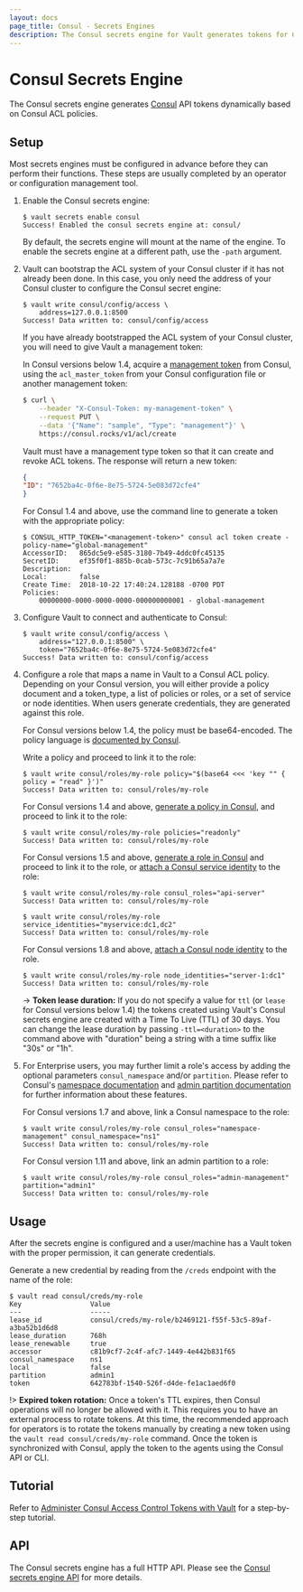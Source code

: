 ```yaml
---
layout: docs
page_title: Consul - Secrets Engines
description: The Consul secrets engine for Vault generates tokens for Consul dynamically.
---
```


# Consul Secrets Engine

The Consul secrets engine generates [Consul](https://www.consul.io) API tokens
dynamically based on Consul ACL policies.

## Setup

Most secrets engines must be configured in advance before they can perform their
functions. These steps are usually completed by an operator or configuration
management tool.

1.  Enable the Consul secrets engine:

    ```shell-session
    $ vault secrets enable consul
    Success! Enabled the consul secrets engine at: consul/
    ```

    By default, the secrets engine will mount at the name of the engine. To
    enable the secrets engine at a different path, use the `-path` argument.

1. Vault can bootstrap the ACL system of your Consul cluster if it has
   not already been done. In this case, you only need the address of your
   Consul cluster to configure the Consul secret engine:

    ```text
    $ vault write consul/config/access \
        address=127.0.0.1:8500
    Success! Data written to: consul/config/access
    ```

    If you have already bootstrapped the ACL system of your Consul cluster, you
    will need to give Vault a management token:

    In Consul versions below 1.4, acquire a [management token][consul-mgmt-token] from Consul, using the
    `acl_master_token` from your Consul configuration file or another management
    token:

    ```sh
    $ curl \
        --header "X-Consul-Token: my-management-token" \
        --request PUT \
        --data '{"Name": "sample", "Type": "management"}' \
        https://consul.rocks/v1/acl/create
    ```

    Vault must have a management type token so that it can create and revoke ACL
    tokens. The response will return a new token:

    ```json
    {
    "ID": "7652ba4c-0f6e-8e75-5724-5e083d72cfe4"
    }
    ```

    For Consul 1.4 and above, use the command line to generate a token with the appropriate policy:

    ```shell-session
    $ CONSUL_HTTP_TOKEN="<management-token>" consul acl token create -policy-name="global-management"
    AccessorID:   865dc5e9-e585-3180-7b49-4ddc0fc45135
    SecretID:     ef35f0f1-885b-0cab-573c-7c91b65a7a7e
    Description:
    Local:        false
    Create Time:  2018-10-22 17:40:24.128188 -0700 PDT
    Policies:
        00000000-0000-0000-0000-000000000001 - global-management
    ```

1.  Configure Vault to connect and authenticate to Consul:

    ```shell-session
    $ vault write consul/config/access \
        address="127.0.0.1:8500" \
        token="7652ba4c-0f6e-8e75-5724-5e083d72cfe4"
    Success! Data written to: consul/config/access
    ```

1.  Configure a role that maps a name in Vault to a Consul ACL policy. Depending on your Consul version,
    you will either provide a policy document and a token_type, a list of policies or roles, or a set of
    service or node identities.
    When users generate credentials, they are generated against this role.

    For Consul versions below 1.4, the policy must be base64-encoded. The policy language is
    [documented by Consul](https://www.consul.io/docs/security/acl/acl-legacy).

    Write a policy and proceed to link it to the role:

    ```shell-session
    $ vault write consul/roles/my-role policy="$(base64 <<< 'key "" { policy = "read" }')"
    Success! Data written to: consul/roles/my-role
    ```

    For Consul versions 1.4 and above, [generate a policy in Consul](https://www.consul.io/docs/guides/acl.html),
    and proceed to link it to the role:

    ```shell-session
    $ vault write consul/roles/my-role policies="readonly"
    Success! Data written to: consul/roles/my-role
    ```

    For Consul versions 1.5 and above, [generate a role in Consul](https://www.consul.io/api/acl/roles) and
    proceed to link it to the role, or [attach a Consul service identity](https://www.consul.io/commands/acl/token/create#service-identity) to the role:

    ```shell-session
    $ vault write consul/roles/my-role consul_roles="api-server"
    Success! Data written to: consul/roles/my-role
    ```

    ```shell-session
    $ vault write consul/roles/my-role service_identities="myservice:dc1,dc2"
    Success! Data written to: consul/roles/my-role
    ```

    For Consul versions 1.8 and above, [attach a Consul node identity](https://www.consul.io/commands/acl/token/create#node-identity) to the role.

    ```shell-session
    $ vault write consul/roles/my-role node_identities="server-1:dc1"
    Success! Data written to: consul/roles/my-role
    ```

    -> **Token lease duration:** If you do not specify a value for `ttl` (or `lease` for Consul versions below 1.4) the
    tokens created using Vault's Consul secrets engine are created with a Time To Live (TTL) of 30 days. You can change
    the lease duration by passing `-ttl=<duration>` to the command above with "duration" being a string with a time
    suffix like "30s" or "1h".

1.  For Enterprise users, you may further limit a role's access by adding the optional parameters `consul_namespace` and/or
    `partition`. Please refer to Consul's [namespace documentation](https://www.consul.io/docs/enterprise/namespaces) and
    [admin partition documentation](https://www.consul.io/docs/enterprise/admin-partitions) for further information about
    these features.

    For Consul versions 1.7 and above, link a Consul namespace to the role:

    ```shell-session
    $ vault write consul/roles/my-role consul_roles="namespace-management" consul_namespace="ns1"
    Success! Data written to: consul/roles/my-role
    ```

    For Consul version 1.11 and above, link an admin partition to a role:

    ```shell-session
    $ vault write consul/roles/my-role consul_roles="admin-management" partition="admin1"
    Success! Data written to: consul/roles/my-role
    ```

## Usage

After the secrets engine is configured and a user/machine has a Vault token with
the proper permission, it can generate credentials.

Generate a new credential by reading from the `/creds` endpoint with the name
of the role:

```shell-session
$ vault read consul/creds/my-role
Key                 Value
---                 -----
lease_id            consul/creds/my-role/b2469121-f55f-53c5-89af-a3ba52b1d6d8
lease_duration      768h
lease_renewable     true
accessor            c81b9cf7-2c4f-afc7-1449-4e442b831f65
consul_namespace    ns1
local               false
partition           admin1
token               642783bf-1540-526f-d4de-fe1ac1aed6f0
```

!> **Expired token rotation:** Once a token's TTL expires, then Consul operations will no longer be allowed with it.
This requires you to have an external process to rotate tokens. At this time, the recommended approach for operators
is to rotate the tokens manually by creating a new token using the `vault read consul/creds/my-role` command. Once
the token is synchronized with Consul, apply the token to the agents using the Consul API or CLI.

## Tutorial

Refer to [Administer Consul Access Control Tokens with
Vault](https://learn.hashicorp.com/tutorials/consul/vault-consul-secrets) for a
step-by-step tutorial.

## API

The Consul secrets engine has a full HTTP API. Please see the
[Consul secrets engine API](/api-docs/secret/consul) for more
details.

[consul-mgmt-token]: https://www.consul.io/docs/agent/http/acl.html#acl_create
